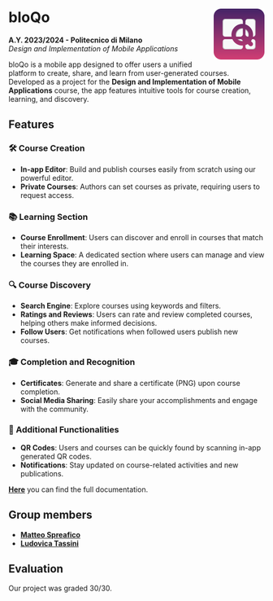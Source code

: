 <h1>
  bloQo 
  
  <span style="float: right;">
    <img src="https://github.com/LudoTassini/DIMA-project/blob/master/bloqo-icon.png" alt="bloQo logo" width="100"/>
  </span>
</h1>

**A.Y. 2023/2024 - Politecnico di Milano**  
*Design and Implementation of Mobile Applications*

bloQo is a mobile app designed to offer users a unified platform to create, share, and learn from user-generated courses. Developed as a project for the **Design and Implementation of Mobile Applications** course, the app features intuitive tools for course creation, learning, and discovery.

## Features

### 🛠️ Course Creation
- **In-app Editor**: Build and publish courses easily from scratch using our powerful editor.
- **Private Courses**: Authors can set courses as private, requiring users to request access.

### 📚 Learning Section
- **Course Enrollment**: Users can discover and enroll in courses that match their interests.
- **Learning Space**: A dedicated section where users can manage and view the courses they are enrolled in.

### 🔍 Course Discovery
- **Search Engine**: Explore courses using keywords and filters.
- **Ratings and Reviews**: Users can rate and review completed courses, helping others make informed decisions.
- **Follow Users**: Get notifications when followed users publish new courses.

### 🎓 Completion and Recognition
- **Certificates**: Generate and share a certificate (PNG) upon course completion.
- **Social Media Sharing**: Easily share your accomplishments and engage with the community.

### 🚀 Additional Functionalities
- **QR Codes**: Users and courses can be quickly found by scanning in-app generated QR codes.
- **Notifications**: Stay updated on course-related activities and new publications.

[__Here__](https://github.com/LudoTassini/DIMA-project/blob/master/bloQo%20Design%20Document.pdf) you can find the full documentation.

## Group members 

- [__Matteo Spreafico__](https://github.com/MattBlue00)
- [__Ludovica Tassini__](https://github.com/LudoTassini)

## Evaluation

Our project was graded 30/30.
